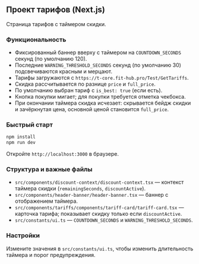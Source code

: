 ## Проект тарифов (Next.js)

Страница тарифов с таймером скидки.

### Функциональность

-   Фиксированный баннер вверху с таймером на `COUNTDOWN_SECONDS` секунд (по умолчанию 120).
-   Последние `WARNING_THRESHOLD_SECONDS` секунд (по умолчанию 30) подсвечиваются красным и мерцают.
-   Тарифы загружаются с `https://t-core.fit-hub.pro/Test/GetTariffs`.
-   Скидка рассчитывается по разнице `price` и `full_price`.
-   По умолчанию выбран тариф с `is_best: true` (если есть).
-   Кнопка покупки мигает; для покупки требуется отметка чекбокса.
-   При окончании таймера скидка исчезает: скрывается бейдж скидки и зачёркнутая цена, основной ценой становится `full_price`.

### Быстрый старт

```bash
npm install
npm run dev
```

Откройте `http://localhost:3000` в браузере.

### Структура и важные файлы

-   `src/components/discount-context/discount-context.tsx` — контекст таймера скидки (`remainingSeconds`, `discountActive`).
-   `src/components/header-banner/header-banner.tsx` — баннер с отображением таймера.
-   `src/components/tariffs/components/tariff-card/tariff-card.tsx` — карточка тарифа; показывает скидку только если `discountActive`.
-   `src/constants/ui.ts` — `COUNTDOWN_SECONDS` и `WARNING_THRESHOLD_SECONDS`.

### Настройки

Измените значения в `src/constants/ui.ts`, чтобы изменить длительность таймера и порог предупреждения.
